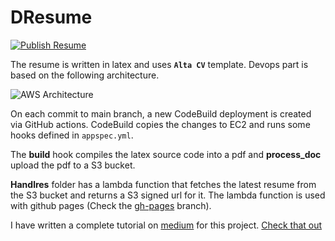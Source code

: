 # DResume

[![Publish Resume](https://github.com/shaiq-dev/Resume/actions/workflows/publish.yml/badge.svg?branch=main)](https://github.com/shaiq-dev/Resume/actions/workflows/build.yml)

The resume is written in latex and uses **`Alta CV`** template. Devops part is based on the following architecture.

![AWS Architecture](https://miro.medium.com/v2/resize:fit:1400/format:webp/1*Gz9X2QurWw4B9gvroJgHYA.jpeg)

On each commit to main branch, a new CodeBuild deployment is created via GitHub actions. CodeBuild copies the changes to EC2 and runs some hooks defined in `appspec.yml`. 

The **build** hook compiles the latex source code into a pdf and **process_doc** upload the pdf to a S3 bucket.

**Handlres** folder has a lambda function that fetches the latest resume from the S3 bucket and returns a S3 signed url for it. The lambda function is used with github pages (Check the [gh-pages](https://github.com/shaiq-dev/Resume/tree/gh-pages) branch).

I have written a complete tutorial on [medium](https://shaiqkar.medium.com/) for this project. [Check that out](https://shaiqkar.medium.com/build-a-devopsified-resume-with-github-and-aws-21c0e38df1c4)
